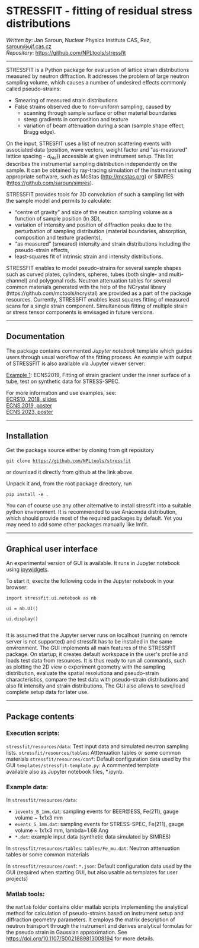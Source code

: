 # STRESSFIT - fitting of residual stress distributions
*Written by*: Jan Saroun, Nuclear Physics Institute CAS, Rez, saroun@ujf.cas.cz  
*Repository*: https://github.com/NPLtools/stressfit

-------------------
STRESSFIT is a Python package for evaluation of lattice strain distributions measured by neutron diffraction. It addresses the problem of large neutron sampling volume, which causes a number of undesired effects commonly called pseudo-strains:
- Smearing of measured strain distributions
- False strains observed due to non-uniform sampling, caused by
    - scanning through sample surface or other material boundaries
    - steep gradients in composition and texture
    - variation of beam attenuation during a scan (sample shape effect, Bragg edge). 

On the input, STRESFIT uses a list of neutron scattering events with associated data (position, wave vectors, weight factor and "as-measured" lattice spacing - $d_{hkl}$}) accessible at given instrument setup. This list describes the instrumental sampling distribution independently on the sample. It can be obtained by ray-tracing simulation of the instrument using appropriate software, such as McStas (http://mcstas.org) or SIMRES (https://github.com/saroun/simres). 

STRESSFIT provides tools for 3D convolution of such a sampling list with the sample model and permits to calculate: 

- “centre of gravity” and size of the neutron sampling volume as a function of sample position (in 3D),
- variation of intensity and position of diffraction peaks due to the perturbation of sampling distribution (material boundaries, absorption, composition and texture gradients),
- “as measured” (smeared) intensity and strain distributions including the pseudo-strain effects,
- least-squares fit of intrinsic strain and intensity distributions.

</p><p>
STRESSFIT enables to model pseudo-strains for several sample shapes such as curved plates, cylinders, spheres, tubes (both single- and multi-channel) and polygonal rods. Neutron attenuation tables for several common materials generated with the help of the NCrystal library (https://github.com/mctools/ncrystal) are provided as a part of the package resources. Currently, STRESSFIT enables least squares fitting of measured scans for a single strain component. Simultaneous fitting of multiple strain or stress tensor components is envisaged in future versions.
</p>

-----------------------------

## Documentation

The package contains commented *Jupyter notebook* template which guides users through usual workflow of the fitting process. An example with output of STRESSFIT is also available via Jupyter viewer server:
<p>
<a href='http://nbviewer.jupyter.org/url/neutron.ujf.cas.cz/restrax/download/stressfit/stressfit_example1.ipynb'>
Example 1</a>: ECNS2019, Fitting of strain gradient under the inner surface of a tube, test on synthetic data for STRESS-SPEC.
</p>
<p>
For more information and use examples, see: <br/>
<a href='http://neutron.ujf.cas.cz/restrax/download/stressfit/ECRS2018_stressfit.pdf'>ECRS10, 2018, slides</a><br/>
<a href='http://neutron.ujf.cas.cz/restrax/download/stressfit/saroun_ECNS2019_poster.pdf'>ECNS 2019, poster</a> <br/>
<a href='http://neutron.ujf.cas.cz/restrax/download/stressfit/stressfit_ECNS2023_poster.pdf'>ECNS 2023, poster</a> <br/>
</p>

-----------------------------

## Installation

Get the package source either by cloning from git repository

<code>git clone https://github.com/NPLtools/stressfit</code>

or download it directly from github at the link above.

Unpack it and, from the root package directory, run

<code>pip install -e .</code>

You can of course use any other alternative to install stressfit into a suitable python environment. It is recommended to use Anaconda distribution, which should provide most of the required packages by default. Yet you may need to add some other packages manually like lmfit.

-----------------------------

## Graphical user interface

An experimental version of GUI is available. It runs in Jupyter notebook using [ipywidgets](https://ipywidgets.readthedocs.io).

To start it, execite the following code in the Jupyter notebook in your browser:
<code>  
import stressfit.ui.notebook as nb  
ui = nb.UI()  
ui.display()  
</code>  

It is assumed that the Jupyter server runs on localhost (running on remote server is not supported) and stressfit has to be installed in the same environment. The GUI implements all main features of the STRESSFIT package. On startup, it creates default workspace in the user's profile and loads test data from resources. It is thus ready to run all commands, such as plotting the 2D view o experiment geometry with the sampling distribution, evaluate the spatial resolutiona and pseudo-strain characteristics, compare the test data with pseudo-strain distributions and also fit intensity and strain distributions. The GUI also allows to save/load complete setup data for later use.

-----------------------------

## Package contents

### Execution scripts:

`stressfit/resources/data`: Test input data and simulated neutron sampling lists.
`stressfit/resources/tables`: Atttenuation tables or some common materials
`stressfit/resources/conf`: Default configuration data used by the GUI
`templates/stressfit-template.py`:	A commented template  
available also as Jupyter notebook  files, *.ipynb.  

### Example data:
In `stressfit/resources/data`:

- `ievents_B_1mm.dat`: sampling events for BEER@ESS, Fe(211), gauge volume ~ 1x1x3 mm  
- `events_S_1mm.dat`: sampling events for STRESS-SPEC, Fe(211), gauge volume  ~ 1x1x3 mm, lambda=1.68 Ang
- `*.dat`: example input data (synthetic data simulated by SIMRES)

In `stressfit/resources/tables`:
`tables/Fe_mu.dat`: Neutron atttenuation tables or some common materials 

In `stressfit/resources/conf`:
`*.json`: Default configuration data used by the GUI (required when starting GUI, but also usable as templates for user projects)

### Matlab tools:
the `matlab` folder contains older matlab scripts implementing the analytical method for calculation of pseudo-strains based on instrument setup and diffraction geometry parameters. It employs the matrix description of neutron transport through the instrument and derives analytical formulas for the pseudo strain in Gaussian approximation. See https://doi.org/10.1107/S0021889813008194 for more details. 


